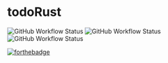 # todoRust

![GitHub Workflow Status](https://img.shields.io/github/workflow/status/kingavatar/todoRust/Publish?logo=rust)
![GitHub Workflow Status](https://github.com/kingavatar/todoRust/workflows/CI/badge.svg)
![GitHub Workflow Status](https://github.com/kingavatar/todoRust/workflows/Publish/badge.svg)

[![forthebadge](https://forthebadge.com/images/badges/made-with-rust.svg)](https://www.rust-lang.org/)
